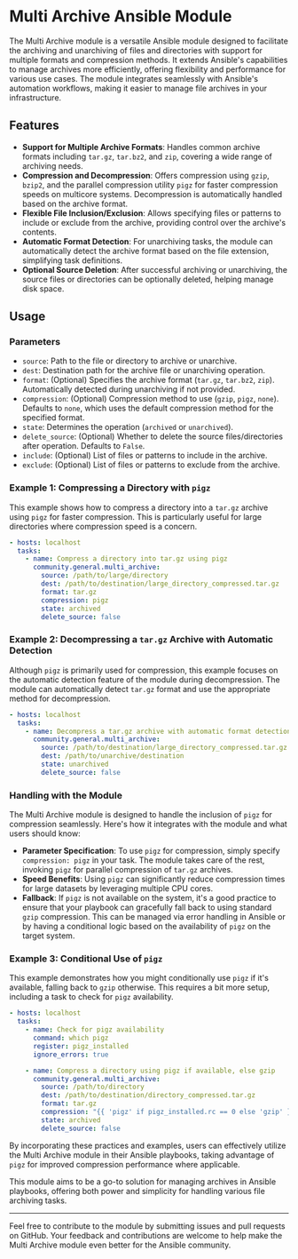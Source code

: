 # Multi Archive Ansible Module

The Multi Archive module is a versatile Ansible module designed to facilitate the archiving and unarchiving of files and directories with support for multiple formats and compression methods. It extends Ansible's capabilities to manage archives more efficiently, offering flexibility and performance for various use cases. The module integrates seamlessly with Ansible's automation workflows, making it easier to manage file archives in your infrastructure.

## Features

- **Support for Multiple Archive Formats**: Handles common archive formats including `tar.gz`, `tar.bz2`, and `zip`, covering a wide range of archiving needs.
- **Compression and Decompression**: Offers compression using `gzip`, `bzip2`, and the parallel compression utility `pigz` for faster compression speeds on multicore systems. Decompression is automatically handled based on the archive format.
- **Flexible File Inclusion/Exclusion**: Allows specifying files or patterns to include or exclude from the archive, providing control over the archive's contents.
- **Automatic Format Detection**: For unarchiving tasks, the module can automatically detect the archive format based on the file extension, simplifying task definitions.
- **Optional Source Deletion**: After successful archiving or unarchiving, the source files or directories can be optionally deleted, helping manage disk space.

## Usage

### Parameters

- `source`: Path to the file or directory to archive or unarchive.
- `dest`: Destination path for the archive file or unarchiving operation.
- `format`: (Optional) Specifies the archive format (`tar.gz`, `tar.bz2`, `zip`). Automatically detected during unarchiving if not provided.
- `compression`: (Optional) Compression method to use (`gzip`, `pigz`, `none`). Defaults to `none`, which uses the default compression method for the specified format.
- `state`: Determines the operation (`archived` or `unarchived`).
- `delete_source`: (Optional) Whether to delete the source files/directories after operation. Defaults to `False`.
- `include`: (Optional) List of files or patterns to include in the archive.
- `exclude`: (Optional) List of files or patterns to exclude from the archive.

### Example 1: Compressing a Directory with `pigz`

This example shows how to compress a directory into a `tar.gz` archive using `pigz` for faster compression. This is particularly useful for large directories where compression speed is a concern.

```yaml
- hosts: localhost
  tasks:
    - name: Compress a directory into tar.gz using pigz
      community.general.multi_archive:
        source: /path/to/large/directory
        dest: /path/to/destination/large_directory_compressed.tar.gz
        format: tar.gz
        compression: pigz
        state: archived
        delete_source: false
```

### Example 2: Decompressing a `tar.gz` Archive with Automatic Detection

Although `pigz` is primarily used for compression, this example focuses on the automatic detection feature of the module during decompression. The module can automatically detect `tar.gz` format and use the appropriate method for decompression.

```yaml
- hosts: localhost
  tasks:
    - name: Decompress a tar.gz archive with automatic format detection
      community.general.multi_archive:
        source: /path/to/destination/large_directory_compressed.tar.gz
        dest: /path/to/unarchive/destination
        state: unarchived
        delete_source: false
```

### Handling with the Module

The Multi Archive module is designed to handle the inclusion of `pigz` for compression seamlessly. Here's how it integrates with the module and what users should know:

- **Parameter Specification**: To use `pigz` for compression, simply specify `compression: pigz` in your task. The module takes care of the rest, invoking `pigz` for parallel compression of `tar.gz` archives.
- **Speed Benefits**: Using `pigz` can significantly reduce compression times for large datasets by leveraging multiple CPU cores.
- **Fallback**: If `pigz` is not available on the system, it's a good practice to ensure that your playbook can gracefully fall back to using standard `gzip` compression. This can be managed via error handling in Ansible or by having a conditional logic based on the availability of `pigz` on the target system.

### Example 3: Conditional Use of `pigz`

This example demonstrates how you might conditionally use `pigz` if it's available, falling back to `gzip` otherwise. This requires a bit more setup, including a task to check for `pigz` availability.

```yaml
- hosts: localhost
  tasks:
    - name: Check for pigz availability
      command: which pigz
      register: pigz_installed
      ignore_errors: true

    - name: Compress a directory using pigz if available, else gzip
      community.general.multi_archive:
        source: /path/to/directory
        dest: /path/to/destination/directory_compressed.tar.gz
        format: tar.gz
        compression: "{{ 'pigz' if pigz_installed.rc == 0 else 'gzip' }}"
        state: archived
        delete_source: false
```

By incorporating these practices and examples, users can effectively utilize the Multi Archive module in their Ansible playbooks, taking advantage of `pigz` for improved compression performance where applicable.


This module aims to be a go-to solution for managing archives in Ansible playbooks, offering both power and simplicity for handling various file archiving tasks.

---

Feel free to contribute to the module by submitting issues and pull requests on GitHub. Your feedback and contributions are welcome to help make the Multi Archive module even better for the Ansible community.
